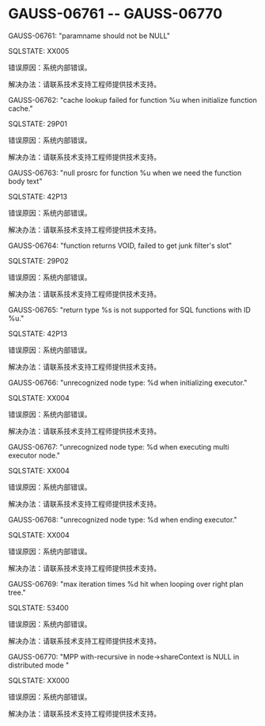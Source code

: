 # GAUSS-06761 -- GAUSS-06770<a name="ZH-CN_TOPIC_0302073534"></a>

GAUSS-06761: "paramname should not be NULL"

SQLSTATE: XX005

错误原因：系统内部错误。

解决办法：请联系技术支持工程师提供技术支持。

GAUSS-06762: "cache lookup failed for function %u when initialize function cache."

SQLSTATE: 29P01

错误原因：系统内部错误。

解决办法：请联系技术支持工程师提供技术支持。

GAUSS-06763: "null prosrc for function %u when we need the function body text"

SQLSTATE: 42P13

错误原因：系统内部错误。

解决办法：请联系技术支持工程师提供技术支持。

GAUSS-06764: "function returns VOID, failed to get junk filter's slot"

SQLSTATE: 29P02

错误原因：系统内部错误。

解决办法：请联系技术支持工程师提供技术支持。

GAUSS-06765: "return type %s is not supported for SQL functions with ID %u."

SQLSTATE: 42P13

错误原因：系统内部错误。

解决办法：请联系技术支持工程师提供技术支持。

GAUSS-06766: "unrecognized node type: %d when initializing executor."

SQLSTATE: XX004

错误原因：系统内部错误。

解决办法：请联系技术支持工程师提供技术支持。

GAUSS-06767: "unrecognized node type: %d when executing multi executor node."

SQLSTATE: XX004

错误原因：系统内部错误。

解决办法：请联系技术支持工程师提供技术支持。

GAUSS-06768: "unrecognized node type: %d when ending executor."

SQLSTATE: XX004

错误原因：系统内部错误。

解决办法：请联系技术支持工程师提供技术支持。

GAUSS-06769: "max iteration times %d hit when looping over right plan tree."

SQLSTATE: 53400

错误原因：系统内部错误。

解决办法：请联系技术支持工程师提供技术支持。

GAUSS-06770: "MPP with-recursive in node-\>shareContext is NULL in distributed mode "

SQLSTATE: XX000

错误原因：系统内部错误。

解决办法：请联系技术支持工程师提供技术支持。
